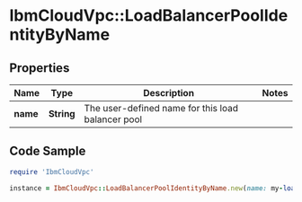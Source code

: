 # IbmCloudVpc::LoadBalancerPoolIdentityByName

## Properties

Name | Type | Description | Notes
------------ | ------------- | ------------- | -------------
**name** | **String** | The user-defined name for this load balancer pool | 

## Code Sample

```ruby
require 'IbmCloudVpc'

instance = IbmCloudVpc::LoadBalancerPoolIdentityByName.new(name: my-load-balancer-pool)
```


